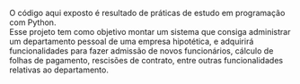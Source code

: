 O código aqui exposto é resultado de práticas de estudo em programação com Python.<br> 
Esse projeto tem como objetivo montar um sistema que consiga administrar um departamento pessoal de uma empresa hipotética, 
e adquirirá funcionalidades para fazer admissão de novos funcionários, cálculo de folhas de pagamento, rescisões de contrato,
entre outras funcionalidades relativas ao departamento.
